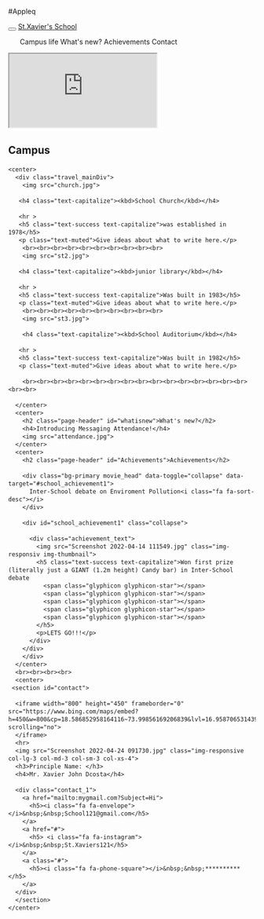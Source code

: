 #Appleq



<!DOCTYPE html>
<html>

<head>
  <title>School Website</title>
  <meta name="viewport" content="width=device-width, initial-scale=1">

  

  <link rel="stylesheet" href="https://maxcdn.bootstrapcdn.com/bootstrap/3.4.0/css/bootstrap.min.css">

  <script src="https://ajax.googleapis.com/ajax/libs/jquery/3.4.1/jquery.min.js"></script>

  <script src="https://maxcdn.bootstrapcdn.com/bootstrap/3.4.0/js/bootstrap.min.js"></script>

  <link rel="stylesheet" href="https://cdnjs.cloudflare.com/ajax/libs/font-awesome/4.7.0/css/font-awesome.min.css">

  <link rel="stylesheet" href="style.css">

</head>

<body>
  
 <nav class="navbar-inverse"  style="position:sticky;top:0;z-index:99999">
  <div class="navbar-header">
    <button type="button" class="navbar-toggle" data-toggle="collapse" data-target="#mynavbar">
      <span class="icon-bar"></span>
      <span class="icon-bar"></span>
      <span class="icon-bar"></span>
    </button>
    <a class="navbar-brand" href="#">St.Xavier's School</a>
  </div>

  <div class="collapse navbar-collapse" id="navbar">
    <ul id="my navbar-div">
      <a id="campuslife" data-target="#campus_life">Campus life</li>
      <a id="New_things" data-target="#whatisnew">What's new?</li>
      <a id="aachievements" data-target="#Achievements">Achievements</li>      
      <a id="Location" data-target="#contact">Contact</li> 
    </ul>
  </div>

 </nav>
<centre>
</centre>
  <div class="container">
    <iframe id="video" src="https://www.youtube.com/embed/9Frow8HMh74"></iframe>
    <h2 class="page-header" id="campus_life">Campus</h2>

    <center>
      <div class="travel_mainDiv">
        <img src="church.jpg">

       <h4 class="text-capitalize"><kbd>School Church</kbd></h4>

       <hr >
       <h5 class="text-success text-capitalize">was established in 1978</h5>
       <p class="text-muted">Give ideas about what to write here.</p>
        <br><br><br><br><br><br><br><br><br><br>
        <img src="st2.jpg">

       <h4 class="text-capitalize"><kbd>junior library</kbd></h4>

       <hr >
       <h5 class="text-success text-capitalize">Was built in 1983</h5>
       <p class="text-muted">Give ideas about what to write here.</p>
        <br><br><br><br><br><br><br><br><br><br>
        <img src="st3.jpg">

        <h4 class="text-capitalize"><kbd>School Auditorium</kbd></h4>

       <hr >
       <h5 class="text-success text-capitalize">Was built in 1982</h5>
       <p class="text-muted">Give ideas about what to write here.</p>

        <br><br><br><br><br><br><br><br><br><br><br><br><br><br><br><br><br><br>

      </center>
      <center>
        <h2 class="page-header" id="whatisnew">What's new?</h2>
        <h4>Introducing Messaging Attendance!</h4>  
        <img src="attendance.jpg">
      </center>
      <center>
        <h2 class="page-header" id="Achievements">Achievements</h2>

        <div class="bg-primary movie_head" data-toggle="collapse" data-target="#school_achievement1">
          Inter-School debate on Enviroment Pollution<i class="fa fa-sort-desc"></i>
        </div>

        <div id="school_achievement1" class="collapse">

          <div class="achievement_text">
            <img src="Screenshot 2022-04-14 111549.jpg" class="img-responsiv img-thumbnail">
            <h5 class="text-success text-capitalize">Won first prize (literally just a GIANT (1.2m height) Candy bar) in Inter-School debate
              <span class="glyphicon glyphicon-star"></span>
              <span class="glyphicon glyphicon-star"></span>
              <span class="glyphicon glyphicon-star"></span>
              <span class="glyphicon glyphicon-star"></span>
              <span class="glyphicon glyphicon-star"></span>
            </h5>
            <p>LETS GO!!!</p>
          </div>
        </div>
        </div>
      </center>
      <br><br><br><br>
      <center>
     <section id="contact">

      <iframe width="800" height="450" frameborder="0" src="https://www.bing.com/maps/embed?h=450&w=800&cp=18.586852958164116~73.99856169206839&lvl=16.958706531439198&typ=d&sty=r&src=SHELL&FORM=MBEDV8" scrolling="no">
      </iframe>
      <hr>
      <img src="Screenshot 2022-04-24 091730.jpg" class="img-responsive col-lg-3 col-md-3 col-sm-3 col-xs-4">
      <h3>Principle Name: </h3>
      <h4>Mr. Xavier John Dcosta</h4>

      <div class="contact_1">
        <a href="mailto:mygmail.com?Subject=Hi">
          <h5><i class="fa fa-envelope"></i>&nbsp;&nbsp;School121@gmail.com</h5>
        </a>
        <a href="#">
          <h5> <i class="fa fa-instagram"></i>&nbsp;&nbsp;St.Xaviers121</h5>
        </a>
        <a class="#">
          <h5><i class="fa fa-phone-square"></i>&nbsp;&nbsp;**********</h5>
        </a>
      </div>
      </section>
    </center>
  </div>

</body>

</html>

